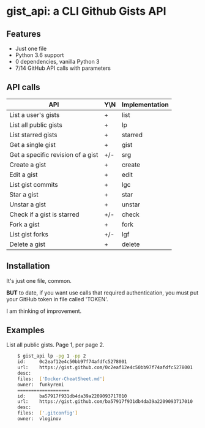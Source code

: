 # gist_api: a CLI Github Gists API


Features
--------

* Just one file
* Python 3.6 support
* 0 dependencies, vanilla Python 3
* 7/14 GitHub API calls with parameters


API calls
---------

| API                               | Y\N | Implementation |
|-----------------------------------|-----|----------------|
| List a user's gists               | +   | list           |
| List all public gists             | +   | lp             |
| List starred gists                | +   | starred        |
| Get a single gist                 | +   | gist           |
| Get a specific revision of a gist | +/- | srg            |
| Create a gist                     | +   | create         |
| Edit a gist                       | +   | edit           |
| List gist commits                 | +   | lgc            |
| Star a gist                       | +   | star           |
| Unstar a gist                     | +   | unstar         |
| Check if a gist is starred        | +/- | check          |
| Fork a gist                       | +   | fork           |
| List gist forks                   | +/- | lgf            |
| Delete a gist                     | +   | delete         |


Installation
------------

It's just one file, common.

**BUT** to date, if you want use calls that required authentication, you must put your GitHub token in file called 'TOKEN'.

I am thinking of improvement.


Examples
--------

List all public gists. Page 1, per page 2.
``` bash
    $ gist_api lp -pg 1 -pp 2
    id:     0c2eaf12e4c50bb97f74afdfc5278001
    url:    https://gist.github.com/0c2eaf12e4c50bb97f74afdfc5278001
    desc:
    files:  ['Docker-CheatSheet.md']
    owner:  funkyremi
    ===================
    id:     ba57917f931db4da39a2209093717010
    url:    https://gist.github.com/ba57917f931db4da39a2209093717010
    desc:
    files:  ['.gitconfig']
    owner:  vloginov
```